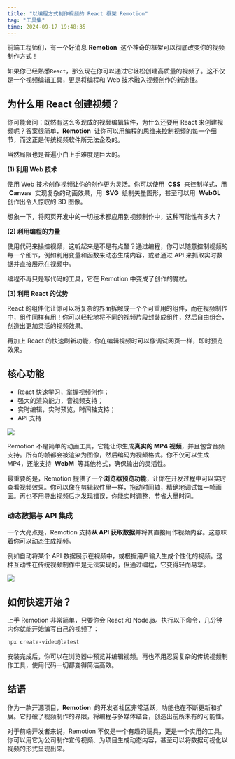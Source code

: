 ```yaml
---
title: "以编程方式制作视频的 React 框架 Remotion"
tag: "工具集"
time: 2024-09-17 19:48:35
---
```


前端工程师们，有一个好消息 **Remotion**  这个神奇的框架可以彻底改变你的视频制作方式！

如果你已经熟悉`React`，那么现在你可以通过它轻松创建高质量的视频了。这不仅是一个视频编辑工具，更是将编程和 Web 技术融入视频创作的新途径。

## 为什么用 React 创建视频？

你可能会问：既然有这么多现成的视频编辑软件，为什么还要用 React 来创建视频呢？答案很简单，**Remotion**  让你可以用编程的思维来控制视频的每一个细节，而这正是传统视频软件所无法企及的。

当然局限也是普遍小白上手难度是巨大的。

**(1) 利用 Web 技术**

使用 Web 技术创作视频让你的创作更为灵活。你可以使用  **CSS**  来控制样式，用  **Canvas**  实现复杂的动画效果，用  **SVG**  绘制矢量图形，甚至可以用  **WebGL**  创作出令人惊叹的 3D 图像。

想象一下，将网页开发中的一切技术都应用到视频制作中，这种可能性有多大？

**(2) 利用编程的力量**

使用代码来操控视频，这听起来是不是有点酷？通过编程，你可以随意控制视频的每一个细节，例如利用变量和函数来动态生成内容，或者通过 API 来抓取实时数据并直接展示在视频中。

编程不再只是写代码的工具，它在 Remotion 中变成了创作的魔杖。

**(3) 利用 React 的优势**

React 的组件化让你可以将复杂的界面拆解成一个个可重用的组件，而在视频制作中，组件同样有用！你可以轻松地将不同的视频片段封装成组件，然后自由组合，创造出更加灵活的视频效果。

再加上 React 的快速刷新功能，你在编辑视频时可以像调试网页一样，即时预览效果。

## 核心功能

- React 快速学习，掌握视频创作；
- 强大的渲染能力，音视频支持；
- 实时编辑，实时预览，时间轴支持；
- API 支持

<img src="../imgs/76/03.gif" />

Remotion 不是简单的动画工具，它能让你生成**真实的 MP4 视频**，并且包含音频支持。所有的帧都会被渲染为图像，然后编码为视频格式。你不仅可以生成 MP4，还能支持  **WebM**  等其他格式，确保输出的灵活性。

最重要的是，Remotion 提供了一个**浏览器预览功能**，让你在开发过程中可以实时查看视频效果。你可以像在剪辑软件里一样，拖动时间轴，精确地调试每一帧画面。再也不用导出视频后才发现错误，你能实时调整，节省大量时间。

### 动态数据与 API 集成

一个大亮点是，Remotion 支持**从 API 获取数据**并将其直接用作视频内容。这意味着你可以动态生成视频。

例如自动将某个 API 数据展示在视频中，或根据用户输入生成个性化的视频。这种互动性在传统视频制作中是无法实现的，但通过编程，它变得轻而易举。

<img src="../imgs/76/03.webp" />

## **如何快速开始？**

上手 Remotion 非常简单，只要你会 React 和 Node.js。执行以下命令，几分钟内你就能开始编写自己的视频了：

```sh
npx create-video@latest
```

安装完成后，你可以在浏览器中预览并编辑视频。再也不用忍受复杂的传统视频制作工具，使用代码一切都变得简洁高效。

## 结语

作为一款开源项目，**Remotion**  的开发者社区非常活跃，功能也在不断更新和扩展。它打破了视频制作的界限，将编程与多媒体结合，创造出前所未有的可能性。

对于前端开发者来说，Remotion 不仅是一个有趣的玩具，更是一个实用的工具。你可以用它为公司制作宣传视频、为项目生成动态内容，甚至可以将数据可视化以视频的形式呈现出来。
